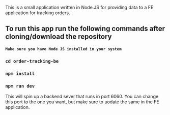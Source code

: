 This is a small application written in Node.JS for providing data to a FE application for tracking orders. 

## To run this app run the following commands after cloning/download the repository

#### `Make sure you have Node JS installed in your system`

### `cd order-tracking-be`
### `npm install`
### `npm run dev`

This will spin up a backend sever that runs in port 6060. You can change this port to the one you want, but make sure to uodate the same in the FE application.
